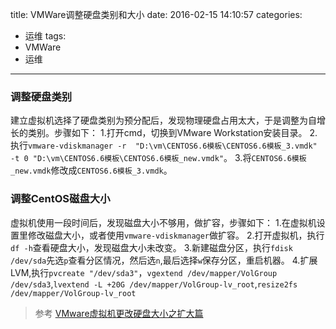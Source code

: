 title: VMWare调整硬盘类别和大小
date: 2016-02-15 14:10:57
categories:
- 运维
tags:
- VMWare
- 运维
---

### 调整硬盘类别
建立虚拟机选择了硬盘类别为预分配后，发现物理硬盘占用太大，于是调整为自增长的类别。步骤如下：
1.打开cmd，切换到VMware Workstation安装目录。
2.执行`vmware-vdiskmanager -r  "D:\vm\CENTOS6.6模板\CENTOS6.6模板_3.vmdk" -t 0 "D:\vm\CENTOS6.6模板\CENTOS6.6模板_new.vmdk"`。
3.将`CENTOS6.6模板_new.vmdk`修改成`CENTOS6.6模板_3.vmdk`。

### 调整CentOS磁盘大小
虚拟机使用一段时间后，发现磁盘大小不够用，做扩容，步骤如下：
1.在虚拟机设置里修改磁盘大小，或者使用`vmware-vdiskmanager`做扩容。
2.打开虚拟机，执行`df -h`查看硬盘大小，发现磁盘大小未改变。
3.新建磁盘分区，执行`fdisk /dev/sda`先选`p`查看分区情况，然后选`n`,最后选择`w`保存分区，重启机器。
4.扩展LVM,执行`pvcreate "/dev/sda3"`，`vgextend /dev/mapper/VolGroup /dev/sda3`,`lvextend -L +20G /dev/mapper/VolGroup-lv_root`,`resize2fs /dev/mapper/VolGroup-lv_root`

>参考
[VMware虚拟机更改硬盘大小之扩大篇](http://www.linuxidc.com/Linux/2012-09/69568.htm)
